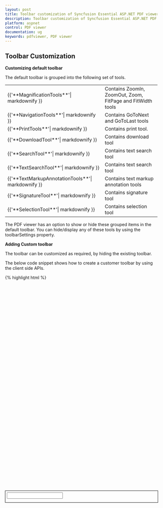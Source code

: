 ```yaml
---
layout: post
title: Toolbar customization of Syncfusion Essential ASP.NET PDF viewer.
description: Toolbar customization of Syncfusion Essential ASP.NET PDF viewer.
platform: aspnet
control: PDF viewer
documentation: ug
keywords: pdfviewer, PDF viewer
---
```


## Toolbar Customization

**Customizing default toolbar**

The default toolbar is grouped into the following set of tools.
<table>
<tr>
<td>
{{'**MagnificationTools**'| markdownify }}
</td>
<td>
Contains ZoomIn, ZoomOut, Zoom, FitPage and FitWidth tools
</td>
</tr>
<tr>
<td>
{{'**NavigationTools**'| markdownify }}
</td>
<td>
Contains GoToNext and GoToLast tools
</td>
</tr>
<tr>
<td>
{{'**PrintTools**'| markdownify }}
</td>
<td>
Contains print tool.
</td>
</tr>
<tr>
<td>
{{'**DownloadTool**'| markdownify }}
</td>
<td>
Contains download tool
</td>
</tr>
<tr>
<td>
{{'**SearchTool**'| markdownify }}
</td>
<td>
Contains text search tool
</td>
</tr>
<tr>
<td>
{{'**TextSearchTool**'| markdownify }}
</td>
<td>
Contains text search tool
</td>
</tr>
<tr>
<td>
{{'**TextMarkupAnnotationTools**'| markdownify }}
</td>
<td>
Contains text markup annotation tools
</td>
</tr>
<tr>
<td>
{{'**SignatureTool**'| markdownify }}
</td>
<td>
Contains signature tool
</td>
</tr>
<tr>
<td>
{{'**SelectionTool**'| markdownify }}
</td>
<td>
Contains selection tool
</td>
</tr>
</table>

The PDF viewer has an option to show or hide these grouped items in the default toolbar.  You can hide/display any of these tools by using the toolbarSettings property.

**Adding Custom toolbar**

The toolbar can be customized as required, by hiding the existing toolbar.

The below code snippet shows how to create a customer toolbar by using the client side APIs.

{% highlight html %}
<body>
  <div id="container" onmousemove="mousemovefunction(event)" style="width: 100%; height: 680px;"></div>
        <div id="toolbarDiv" style="height:38px;width:100%;border:solid black 1px" class="toolbarclass " role="toolbar">
              <div style="float:left; padding:5px;">         
                    <div class="e-pdfviewer-customtoolbar-previous" id="viewer-previous" onclick="callClientSideMethod('previous')"></div>
                    <div class="e-pdfviewer-customtoolbar-next" id="viewer-next" onclick="callClientSideMethod('next')"></div>
                    <input id="currentPage" class="e-pdfviewer-pagenumber e-pdfviewer-elementalignments" type="text" onkeypress="updatePageNumber(event)"/>
                    <span id="totalPageCount" class="e-pdfviewer-labelpageno">  </span>
                    <div class="e-pdfviewer-customtoolbar-zoomin" id="viewer-zoomin" onclick="callClientSideMethod('zoomin')"></div>
                    <div class="e-pdfviewer-customtoolbar-zoomout"id="viewer-zoomout" onclick="callClientSideMethod('zoomout')"></div>
                    <div class="e-pdfviewer-customtoolbar-fitwidth" id="viewer-fitwidth" onclick="callClientSideMethod('fitwidth')"></div>
                    <div class="e-pdfviewer-customtoolbar-fitpage" id="viewer-fitpage" onclick="callClientSideMethod('fitpage')"></div>                          
             </div>
            <div style="float:right; padding:5px;">
                <div class="e-pdfviewer-customtoolbar-print" id="viewer-print" onclick="callClientSideMethod('print')"></div>
                <div class="e-pdfviewer-customtoolbar-download" id="viewer-download" onclick="callClientSideMethod('download')"></div>
            </div>
        </div>
    <div>
        <div class="content-container-fluid">
            <div class="row">
                <div class="cols-sample-area">
                    <div class="control">
                        <ej:PdfViewer id="PdfViewer1" runat="server" style="width:100%" PdfService="Local" ServiceUrl="../api/PdfViewer"  PageChanged="pageChange" DocumentLoaded="onDocumentLoad"></ej:PdfViewer>
                    </div>
                </div>
            </div>
         </div>
    </div>
        <script type="text/javascript">
           var currentPageNumber = 1;
        $(function () {
            var pdfviewer = $("#PdfViewer1").data("ejPdfViewer");
            document.getElementById('currentPage').value = 1;
            document.getElementById('totalPageCount').innerHTML = "/" +pdfviewer.pageCount;            
            pdfviewer.showToolbar(false);
        });
        function onDocumentLoad() {
            var _ejPdfViewer = $("#PdfViewer1").data("ejPdfViewer");
            document.getElementById('totalPageCount').innerHTML = "/" + _ejPdfViewer.pageCount;
        }
        function pageChange(args) {        
            currentPageNumber = args.currentPageNumber;
            document.getElementById('currentPage').value = args.currentPageNumber;        
        }
         function updatePageNumber(event){
            var _ejPdfViewer = $("#PdfViewer1").data("ejPdfViewer");
            currentPageNumber = document.getElementById('currentPage').value;
            if (event.which == 13) {
                if (currentPageNumber > 0 && currentPageNumber <= _ejPdfViewer.pageCount) {
                    _ejPdfViewer.goToPage(currentPageNumber);
                } else {
                    currentPageNumber = _ejPdfViewer.currentPageNumber;
                }
            }
        }
         function callClientSideMethod(apiName) {
             var _ejPdfViewer = $("#PdfViewer1").data("ejPdfViewer");
            switch (apiName) {
                case 'print':
                    _ejPdfViewer.print();
                    break;
                case 'zoomin':
                    _ejPdfViewer.zoomIn();
                     break;
                case 'zoomout':
                    _ejPdfViewer.zoomOut();
                    break;
                case 'fitpage':
                    _ejPdfViewer.fitToPage();
                    break;
                case 'fitwidth':
                     _ejPdfViewer.fitToWidth();
                     break;
                case 'previous':
                    _ejPdfViewer.goToPreviousPage();                    
                    break;
                case 'next':
                    _ejPdfViewer.goToNextPage();                    
                    break;
                case 'download':
                    _ejPdfViewer.download();
                    break;               
            }
        }
        </script>
        <style>     
    .e-pdfviewer-customtoolbar-zoomin:before{
      content: url('../images/pdfviewer/CustomToolbarImages/zoomin.png');
          }
    .e-pdfviewer-customtoolbar-zoomout:before{
      content: url('../images/pdfviewer/CustomToolbarImages/zoomout.png');
        }
    .e-pdfviewer-customtoolbar-previous:before{
        content: url('../images/pdfviewer/CustomToolbarImages/previous.png');
        }
    .e-pdfviewer-customtoolbar-next:before{
        content: url('../images/pdfviewer/CustomToolbarImages/next.png');
        }
    .e-pdfviewer-customtoolbar-fitwidth:before{
        content: url('../images/pdfviewer/CustomToolbarImages/fitwidth.png');
        }
    .e-pdfviewer-customtoolbar-print:before{
        content: url('../images/pdfviewer/CustomToolbarImages/print.png');
        }
    .e-pdfviewer-customtoolbar-download:before{
        content: url('../images/pdfviewer/CustomToolbarImages/download.png');
        }

    .e-pdfviewer-customtoolbar-fitpage:before{
        content: url('../images/pdfviewer/CustomToolbarImages/fitpage.png');
        }
    </style>
</body>
{% endhighlight %}


N> Ensure the icon images available in the referred location for the custom toolbar.

Run the sample. You can view the PDF viewer with custom toolbar.
